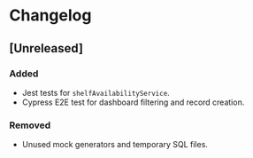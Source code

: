 # Changelog

## [Unreleased]

### Added
- Jest tests for `shelfAvailabilityService`.
- Cypress E2E test for dashboard filtering and record creation.

### Removed
- Unused mock generators and temporary SQL files.

